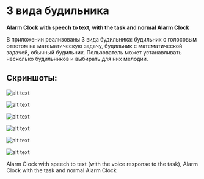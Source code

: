 # 3 вида будильника
**Alarm Clock with speech to text, with the task and normal Alarm Clock**

В приложении реализованы 3 вида будильника: будильник с голосовым ответом на математическую задачу, будильник с математической задачей, обычный будильник. Пользователь может устанавливать несколько будильников и выбирать для них мелодии.

## Скриншоты:
![alt text](https://i.ibb.co/WDcvqSr/5.jpg)

![alt text](https://i.ibb.co/8568f3M/1-1.jpg)

![alt text](https://i.ibb.co/m0vmXnM/4.jpg)

![alt text](https://i.ibb.co/7yWJGFh/3.jpg)

![alt text](https://i.ibb.co/qFMQs8Z/2-1.jpg)

![alt text](https://i.ibb.co/6wbXrv4/6.jpg)

Alarm Clock with speech to text (with the voice response to the task),  Alarm Clock with the task and normal Alarm Clock
